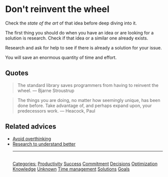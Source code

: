 # Don't reinvent the wheel

Check the _state of the art_ of that idea before deep diving into it.

The first thing you should do when you have an idea or are looking for a solution is research. Check if that idea or a similar one already exists.

Research and ask for help to see if there is already a solution for your issue.

You will save an enormous quantity of time and effort.

## Quotes

> The standard library saves programmers from having to reinvent the wheel. — Bjarne Stroustrup

> The things you are doing, no matter how seemingly unique, has been done before. Take advantage of, and perhaps expand upon, your predecessors work. — Heacock, Paul

## Related advices

- [Avoid overthinking](../Avoid%20overthinking/index.md)
- [Research to understand better](../Research%20to%20understand%20better/index.md)<hr/><br/>[Categories:](../Categories/index.md) [Productivity](../Categories/Productivity.md) [Success](../Categories/Success.md) [Commitment](../Categories/Commitment.md) [Decisions](../Categories/Decisions.md) [Optimization](../Categories/Optimization.md) [Knowledge](../Categories/Knowledge.md) [Unknown](../Categories/Unknown.md) [Time management](../Categories/Time%20management.md) [Solutions](../Categories/Solutions.md) [Goals](../Categories/Goals.md)